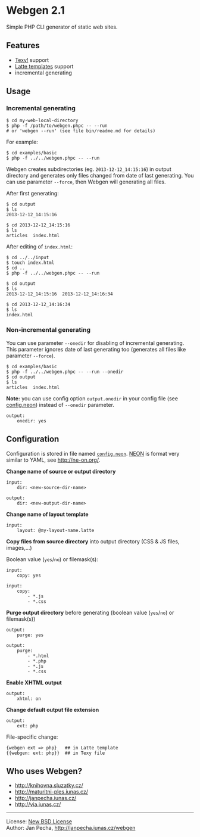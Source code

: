 Webgen 2.1
==========

Simple PHP CLI generator of static web sites.


Features
--------

* [Texy!](http://texy.info/) support
* [Latte templates](http://doc.nette.org/en/templating#toc-latte) support
* incremental generating


Usage
-----

### Incremental generating

```
$ cd my-web-local-directory
$ php -f /path/to/webgen.phpc -- --run
# or 'webgen --run' (see file bin/readme.md for details)
```

For example:

```
$ cd examples/basic
$ php -f ../../webgen.phpc -- --run
```

Webgen creates subdirectories (eg. `2013-12-12_14:15:16`) in output directory and generates only files changed from date of last generating. You can use parameter ```--force```, then Webgen will generating all files.

After first generating:

```
$ cd output
$ ls
2013-12-12_14:15:16

$ cd 2013-12-12_14:15:16
$ ls
articles  index.html
```

After editing of ```index.html```:

```
$ cd ../../input
$ touch index.html
$ cd ..
$ php -f ../../webgen.phpc -- --run

$ cd output
$ ls
2013-12-12_14:15:16  2013-12-12_14:16:34

$ cd 2013-12-12_14:16:34
$ ls
index.html
```

### Non-incremental generating

You can use parameter ```--onedir``` for disabling of incremental generating. This parameter ignores date of last generating too (generates all files like parameter ```--force```).

```
$ cd examples/basic
$ php -f ../../webgen.phpc -- --run --onedir
$ cd output
$ ls
articles  index.html
```

**Note:** you can use config option ```output.onedir``` in your config file (see [config.neon](examples/basic/config.neon)) instead of ```--onedir``` parameter.

```
output:
    onedir: yes
```


Configuration
-------------

Configuration is stored in file named [```config.neon```](examples/basic/config.neon). [NEON](http://ne-on.org/) is format very similar to YAML, see http://ne-on.org/.

**Change name of source or output directory**

```
input:
	dir: <new-source-dir-name>

output:
	dir: <new-output-dir-name>
```

**Change name of layout template**

```
input:
	layout: @my-layout-name.latte
```

**Copy files from source directory** into output directory (CSS & JS files, images,...)

Boolean value (`yes`/`no`) or filemask(s):

```
input:
    copy: yes
```

```
input:
    copy:
        - *.js
        - *.css
```

**Purge output directory** before generating (boolean value (`yes`/`no`) or filemask(s))

```
output:
    purge: yes
```

```
output:
    purge:
        - *.html
        - *.php
        - *.js
        - *.css
```

**Enable XHTML output**

```
output:
    xhtml: on
```

**Change default output file extension**

```
output:
    ext: php
```

File-specific change:

```
{webgen ext => php}   ## in Latte template
{{webgen: ext: php}}  ## in Texy file
```


Who uses Webgen?
----------------

* http://knihovna.sluzatky.cz/
* http://maturitni-ples.iunas.cz/
* http://janpecha.iunas.cz/
* http://via.iunas.cz/


------------------------------

License: [New BSD License](license.txt)
<br>Author: Jan Pecha, http://janpecha.iunas.cz/webgen

